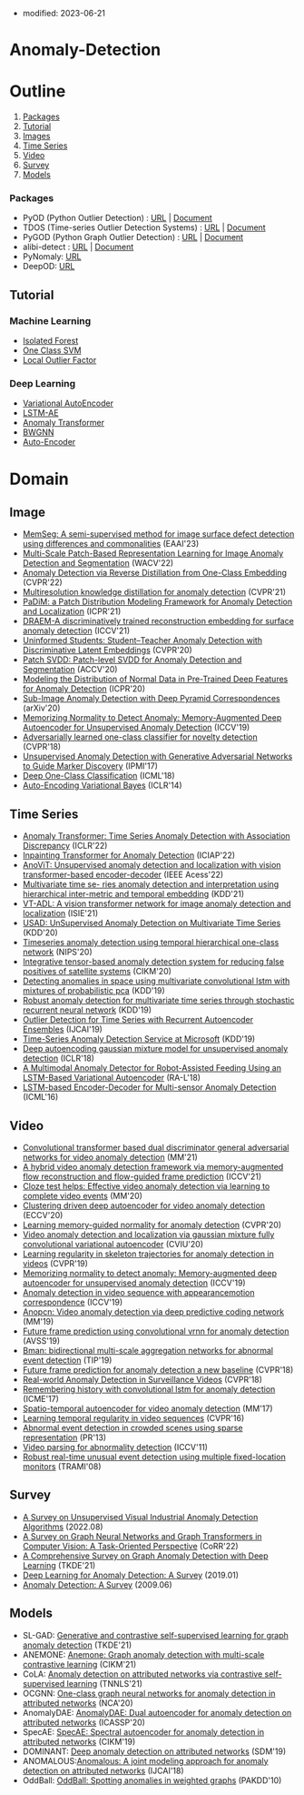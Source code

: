 
- modified: 2023-06-21

# Anomaly-Detection

# Outline
1. [Packages](#Packages)
2. [Tutorial](#Tutorial)
3. [Images](#Image)
4. [Time Series](#Time-Series)
5. [Video](#Video)
6. [Survey](#Survey)
7. [Models](#Models)


### Packages

- PyOD (Python Outlier Detection) : [URL](https://github.com/yzhao062/pyod) | [Document](https://pyod.readthedocs.io/en/latest/pyod.html)
- TDOS (Time-series Outlier Detection Systems) : [URL](https://github.com/datamllab/tods) | [Document](https://tods-doc.github.io/)
- PyGOD (Python Graph Outlier Detection) : [URL](https://github.com/pygod-team/pygod) | [Document](https://docs.pygod.org/en/latest/)
- alibi-detect : [URL](https://github.com/SeldonIO/alibi-detect) | [Document](https://docs.seldon.io/projects/alibi-detect/en/stable/)
- PyNomaly: [URL](https://github.com/vc1492a/PyNomaly)
- DeepOD: [URL](https://github.com/xuhongzuo/DeepOD)

## Tutorial

### Machine Learning

- [Isolated Forest](https://github.com/ceo21ckim/Anomaly-Detection-Tutorial/blob/main/Isolated%20Forest/Isolation%20Forest.ipynb)
- [One Class SVM](https://github.com/ceo21ckim/Anomaly-Detection-Tutorial/blob/main/One%20Class%20SVM/One-Class-SVM.ipynb)
- [Local Outlier Factor](https://github.com/ceo21ckim/Anomaly-Detection-Tutorial/blob/main/Local%20Outlier%20Factor/Local%20Outlier%20Factor.ipynb)


### Deep Learning

- [Variational AutoEncoder](https://github.com/ceo21ckim/Anomaly-Detection-Tutorial/tree/main/Variational%20AutoEncoder)
- [LSTM-AE](https://github.com/ceo21ckim/Anomaly-Detection-Tutorial/tree/main/LSTM-AE)
- [Anomaly Transformer](https://github.com/ceo21ckim/Anomaly-Detection-Tutorial/tree/main/Anomaly%20Transformer)
- [BWGNN](https://github.com/ceo21ckim/Anomaly-Detection-Tutorial/tree/main/BWGNN)
- [Auto-Encoder](https://github.com/ceo21ckim/Anomaly-Detection-Tutorial/blob/main/Auto%20Encoder/Auto-Encoder.py)


# Domain

## Image
- [MemSeg: A semi-supervised method for image surface defect detection using differences and commonalities](https://arxiv.org/pdf/2205.00908.pdf) (EAAI'23)
- [Multi-Scale Patch-Based Representation Learning for Image Anomaly Detection and Segmentation](https://openaccess.thecvf.com/content/WACV2022/papers/Tsai_Multi-Scale_Patch-Based_Representation_Learning_for_Image_Anomaly_Detection_and_Segmentation_WACV_2022_paper.pdf) (WACV'22)
- [Anomaly Detection via Reverse Distillation from One-Class Embedding](https://openaccess.thecvf.com/content/CVPR2022/papers/Deng_Anomaly_Detection_via_Reverse_Distillation_From_One-Class_Embedding_CVPR_2022_paper.pdf) (CVPR'22)
- [Multiresolution knowledge distillation for anomaly detection](https://openaccess.thecvf.com/content/CVPR2021/papers/Salehi_Multiresolution_Knowledge_Distillation_for_Anomaly_Detection_CVPR_2021_paper.pdf) (CVPR'21)
- [PaDiM: a Patch Distribution Modeling Framework for Anomaly Detection and Localization](https://hal-cea.archives-ouvertes.fr/cea-03251821v1/file/Pixdim_paper.pdf) (ICPR'21)
- [DRAEM-A discriminatively trained reconstruction embedding for surface anomaly detection](https://openaccess.thecvf.com/content/ICCV2021/papers/Zavrtanik_DRAEM_-_A_Discriminatively_Trained_Reconstruction_Embedding_for_Surface_Anomaly_ICCV_2021_paper.pdf) (ICCV'21)
- [Uninformed Students: Student–Teacher Anomaly Detection with Discriminative Latent Embeddings](https://openaccess.thecvf.com/content_CVPR_2020/papers/Bergmann_Uninformed_Students_Student-Teacher_Anomaly_Detection_With_Discriminative_Latent_Embeddings_CVPR_2020_paper.pdf) (CVPR'20)
- [Patch SVDD: Patch-level SVDD for Anomaly Detection and Segmentation](https://openaccess.thecvf.com/content/ACCV2020/papers/Yi_Patch_SVDD_Patch-level_SVDD_for_Anomaly_Detection_and_Segmentation_ACCV_2020_paper.pdf) (ACCV'20)
- [Modeling the Distribution of Normal Data in Pre-Trained Deep Features for Anomaly Detection](https://arxiv.org/pdf/2005.14140.pdf) (ICPR'20)
- [Sub-Image Anomaly Detection with Deep Pyramid Correspondences](https://arxiv.org/pdf/2005.02357.pdf) (arXiv'20)
- [Memorizing Normality to Detect Anomaly: Memory-Augmented Deep Autoencoder for Unsupervised Anomaly Detection](https://openaccess.thecvf.com/content_ICCV_2019/papers/Gong_Memorizing_Normality_to_Detect_Anomaly_Memory-Augmented_Deep_Autoencoder_for_Unsupervised_ICCV_2019_paper.pdf) (ICCV'19)
- [Adversarially learned one-class classifier for novelty detection](https://openaccess.thecvf.com/content_cvpr_2018/papers/Sabokrou_Adversarially_Learned_One-Class_CVPR_2018_paper.pdf) (CVPR'18)
- [Unsupervised Anomaly Detection with Generative Adversarial Networks to Guide Marker Discovery](https://arxiv.org/pdf/1703.05921.pdf) (IPMI'17)
- [Deep One-Class Classification](http://proceedings.mlr.press/v80/ruff18a/ruff18a.pdf) (ICML'18)
- [Auto-Encoding Variational Bayes](https://arxiv.org/pdf/1312.6114.pdf) (ICLR'14)


## Time Series

- [Anomaly Transformer: Time Series Anomaly Detection with Association Discrepancy](https://openreview.net/pdf?id=LzQQ89U1qm_) (ICLR'22)
- [Inpainting Transformer for Anomaly Detection](https://arxiv.org/pdf/2104.13897.pdf) (ICIAP'22)
- [AnoViT: Unsupervised anomaly detection and localization with vision transformer-based encoder-decoder](https://arxiv.org/pdf/2203.10808.pdf) (IEEE Acess'22)
- [Multivariate time se- ries anomaly detection and interpretation using hierarchical inter-metric and temporal embedding](https://dl.acm.org/doi/pdf/10.1145/3447548.3467075) (KDD'21)
- [VT-ADL: A vision transformer network for image anomaly detection and localization](https://ieeexplore.ieee.org/stamp/stamp.jsp?tp=&arnumber=9576231) (ISIE'21)
- [USAD: UnSupervised Anomaly Detection on Multivariate Time Series](https://dl.acm.org/doi/pdf/10.1145/3394486.3403392) (KDD'20)
- [Timeseries anomaly detection using temporal hierarchical one-class network](https://proceedings.neurips.cc/paper_files/paper/2020/file/97e401a02082021fd24957f852e0e475-Paper.pdf) (NIPS'20)
- [Integrative tensor-based anomaly detection system for reducing false positives of satellite systems](https://dl.acm.org/doi/pdf/10.1145/3340531.3412716) (CIKM'20)
- [Detecting anomalies in space using multivariate convolutional lstm with mixtures of probabilistic pca](https://dl.acm.org/doi/pdf/10.1145/3292500.3330776) (KDD'19)
- [Robust anomaly detection for multivariate time series through stochastic recurrent neural network](https://dl.acm.org/doi/pdf/10.1145/3292500.3330672) (KDD'19)
- [Outlier Detection for Time Series with Recurrent Autoencoder Ensembles](https://www.ijcai.org/proceedings/2019/0378.pdf) (IJCAI'19)
- [Time-Series Anomaly Detection Service at Microsoft](https://dl.acm.org/doi/pdf/10.1145/3292500.3330680) (KDD'19)
- [Deep autoencoding gaussian mixture model for unsupervised anomaly detection](https://openreview.net/pdf?id=BJJLHbb0-) (ICLR'18)
- [A Multimodal Anomaly Detector for Robot-Assisted Feeding Using an LSTM-Based Variational Autoencoder](https://ieeexplore.ieee.org/stamp/stamp.jsp?tp=&arnumber=8279425) (RA-L'18)
- [LSTM-based Encoder-Decoder for Multi-sensor Anomaly Detection](https://arxiv.org/pdf/1607.00148.pdf) (ICML'16)


## Video

- [Convolutional transformer based dual discriminator general adversarial networks for video anomaly detection](https://dl.acm.org/doi/pdf/10.1145/3474085.3475693) (MM'21)
- [A hybrid video anomaly detection
framework via memory-augmented flow reconstruction and flow-guided frame prediction](https://chengjianglong.com/publications/HF2_ICCV_Supp.pdf) (ICCV'21)
- [Cloze test helps: Effective video anomaly detection via learning to complete video events](https://dl.acm.org/doi/pdf/10.1145/3394171.3413973) (MM'20)
- [Clustering driven deep autoencoder for video anomaly detection](http://tuzhigang.cn/thesis/19_ECCV2020-2341-CameraReady.pdf) (ECCV'20)
- [ Learning memory-guided normality for anomaly detection](https://openaccess.thecvf.com/content_CVPR_2020/papers/Park_Learning_Memory-Guided_Normality_for_Anomaly_Detection_CVPR_2020_paper.pdf) (CVPR'20)
- [Video anomaly detection and localization via gaussian mixture fully convolutional variational autoencoder](https://www.ecva.net/papers/eccv_2022/papers_ECCV/papers/136700490.pdf) (CVIU'20)
- [Learning regularity in skeleton trajectories for anomaly detection in videos](https://openaccess.thecvf.com/content_CVPR_2019/papers/Morais_Learning_Regularity_in_Skeleton_Trajectories_for_Anomaly_Detection_in_Videos_CVPR_2019_paper.pdf) (CVPR'19)
- [Memorizing normality to detect anomaly: Memory-augmented deep autoencoder for unsupervised anomaly detection](https://openaccess.thecvf.com/content_ICCV_2019/papers/Gong_Memorizing_Normality_to_Detect_Anomaly_Memory-Augmented_Deep_Autoencoder_for_Unsupervised_ICCV_2019_paper.pdf) (ICCV'19)
- [Anomaly detection in video sequence with appearancemotion correspondence](https://openaccess.thecvf.com/content_ICCV_2019/papers/Nguyen_Anomaly_Detection_in_Video_Sequence_With_Appearance-Motion_Correspondence_ICCV_2019_paper.pdf) (ICCV'19)
- [Anopcn: Video anomaly detection via deep predictive coding network](https://dl.acm.org/doi/pdf/10.1145/3343031.3350899) (MM'19)
- [Future frame prediction using convolutional vrnn for anomaly detection](https://ieeexplore.ieee.org/stamp/stamp.jsp?tp=&arnumber=8909850) (AVSS'19)
- [Bman: bidirectional multi-scale aggregation networks for abnormal event detection](https://ieeexplore.ieee.org/stamp/stamp.jsp?tp=&arnumber=8882515) (TIP'19)
- [Future frame prediction for anomaly detection a new baseline](https://openaccess.thecvf.com/content_cvpr_2018/papers/Liu_Future_Frame_Prediction_CVPR_2018_paper.pdf) (CVPR'18)
- [Real-world Anomaly Detection in Surveillance Videos](https://openaccess.thecvf.com/content_cvpr_2018/papers/Sultani_Real-World_Anomaly_Detection_CVPR_2018_paper.pdf) (CVPR'18)
- [Remembering history with convolutional lstm for anomaly detection](https://ieeexplore.ieee.org/stamp/stamp.jsp?tp=&arnumber=8019325) (ICME'17)
- [Spatio-temporal autoencoder for video anomaly detection]() (MM'17)
- [Learning temporal regularity in video sequences](https://openaccess.thecvf.com/content_cvpr_2016/papers/Hasan_Learning_Temporal_Regularity_CVPR_2016_paper.pdf) (CVPR'16)
- [Abnormal event detection in crowded scenes using sparse representation](https://pages.cs.wisc.edu/~ji-liu/paper/Abnormal-PR.pdf) (PR'13) 
- [Video parsing for abnormality detection](https://ieeexplore.ieee.org/stamp/stamp.jsp?tp=&arnumber=6126525) (ICCV'11)
- [Robust real-time unusual event detection using multiple fixed-location monitors](https://ieeexplore.ieee.org/stamp/stamp.jsp?tp=&arnumber=4407716) (TRAMI'08)

## Survey

- [A Survey on Unsupervised Visual Industrial Anomaly Detection Algorithms](https://arxiv.org/pdf/2204.11161.pdf) (2022.08)
- [A Survey on Graph Neural Networks and Graph Transformers in Computer Vision: A Task-Oriented Perspective](https://arxiv.org/pdf/2209.13232.pdf) (CoRR'22)
- [A Comprehensive Survey on Graph Anomaly Detection with Deep Learning](https://ieeexplore.ieee.org/stamp/stamp.jsp?tp=&arnumber=9565320) (TKDE'21)
- [Deep Learning for Anomaly Detection: A Survey](https://arxiv.org/pdf/1901.03407.pdf) (2019.01)
- [Anomaly Detection: A Survey](https://dl.acm.org/doi/pdf/10.1145/1541880.1541882) (2009.06)




## Models

- SL-GAD: [Generative and contrastive self-supervised learning for graph anomaly detection]() (TKDE'21)
- ANEMONE: [Anemone: Graph anomaly detection with multi-scale contrastive learning](https://dl.acm.org/doi/pdf/10.1145/3459637.3482057) (CIKM'21)
- CoLA: [Anomaly detection on attributed networks via contrastive self-supervised learning](https://ieeexplore.ieee.org/stamp/stamp.jsp?tp=&arnumber=9395172) (TNNLS'21)
- OCGNN: [One-class graph neural networks for anomaly detection in attributed networks](https://link.springer.com/article/10.1007/s00521-021-05924-9) (NCA'20)
- AnomalyDAE: [ AnomalyDAE: Dual autoencoder for anomaly detection on attributed networks](https://haoyfan.github.io/papers/AnomalyDAE_ICASSP2020.pdf) (ICASSP'20)
- SpecAE: [SpecAE: Spectral autoencoder for anomaly detection in attributed networks](https://dl.acm.org/doi/pdf/10.1145/3357384.3358074) (CIKM'19)
- DOMINANT: [Deep anomaly detection on attributed networks](https://epubs.siam.org/doi/epdf/10.1137/1.9781611975673.67) (SDM'19)
- ANOMALOUS:[Anomalous: A joint modeling approach for anomaly detection on attributed networks](https://www.ijcai.org/Proceedings/2018/0488.pdf) (IJCAI'18)
- OddBall: [OddBall: Spotting anomalies in weighted graphs](https://www.cs.cmu.edu/afs/cs.cmu.edu/Web/People/mmcgloho/pubs/pakdd10.pdf) (PAKDD'10)
